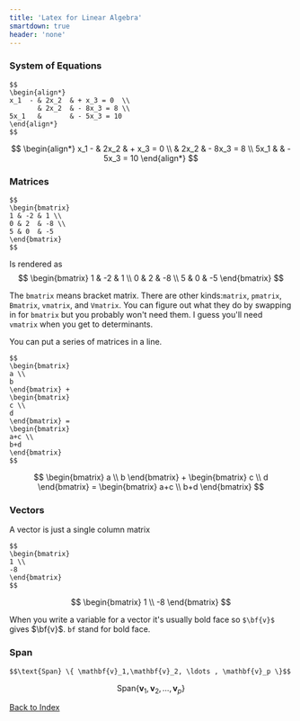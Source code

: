 ```yaml
---
title: 'Latex for Linear Algebra'
smartdown: true
header: 'none'
---
```


### System of Equations
```
$$ 
\begin{align*}
x_1  - & 2x_2  & + x_3 = 0  \\
       & 2x_2  & - 8x_3 = 8 \\
5x_1   &       & - 5x_3 = 10
\end{align*}
$$
```

$$ 
\begin{align*}
x_1  - & 2x_2  & + x_3 = 0 \\
         & 2x_2 & - 8x_3 = 8 \\
5x_1 &     &  - 5x_3 = 10
\end{align*}
$$

### Matrices

```
$$
\begin{bmatrix}
1 & -2 & 1 \\
0 & 2  & -8 \\
5 & 0  & -5 
\end{bmatrix}
$$
```
Is rendered as 
$$
\begin{bmatrix}
1 & -2 & 1 \\
0 & 2 & -8 \\
5 & 0 & -5 
\end{bmatrix}
$$

The `bmatrix` means bracket matrix.  There are other kinds:`matrix`, `pmatrix`, `Bmatrix`, `vmatrix`, and `Vmatrix`.  You can figure out what they do by swapping in for `bmatrix` but you probably won't need them.  I guess you'll need `vmatrix` when you get to determinants. 

You can put a series of matrices in a line.
```
$$
\begin{bmatrix}
a \\
b 
\end{bmatrix} + 
\begin{bmatrix}
c \\
d 
\end{bmatrix} =
\begin{bmatrix}
a+c \\
b+d
\end{bmatrix}
$$
```
$$
\begin{bmatrix}
a \\
b 
\end{bmatrix} + 
\begin{bmatrix}
c \\
d 
\end{bmatrix} =
\begin{bmatrix}
a+c \\
b+d
\end{bmatrix}
$$

### Vectors

A vector is just a single column matrix
```
$$
\begin{bmatrix}
1 \\
-8 
\end{bmatrix}
$$
```
$$
\begin{bmatrix}
1 \\
-8 
\end{bmatrix}
$$

When you write a variable for a vector it's usually bold face so `$\bf{v}$` gives $\bf{v}$.  `bf` stand for bold face.  


### Span

```
$$\text{Span} \{ \mathbf{v}_1,\mathbf{v}_2, \ldots , \mathbf{v}_p \}$$ 
```
$$\text{Span} \{\mathbf{v}_1,\mathbf{v}_2, \ldots , \mathbf{v}_p \}$$

[Back to Index](/pages/andre)
